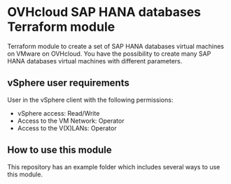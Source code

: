 # OVHcloud SAP HANA databases Terraform module

Terraform module to create a set of SAP HANA databases virtual machines on VMware on OVHcloud.
You have the possibility to create many SAP HANA databases virtual machines with different parameters.

## vSphere user requirements

User in the vSphere client with the following permissions:
- vSphere access: Read/Write
- Access to the VM Network: Operator
- Access to the V(X)LANs: Operator

## How to use this module

This repository has an example folder which includes several ways to use this module.
